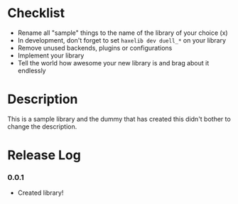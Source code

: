 # Checklist

- Rename all "sample" things to the name of the library of your choice (x)
- In development, don't forget to set `haxelib dev duell_*` on your library
- Remove unused backends, plugins or configurations
- Implement your library
- Tell the world how awesome your new library is and brag about it endlessly

# Description

This is a sample library and the dummy that has created this didn't bother to change the description.

# Release Log

### 0.0.1

- Created library!
